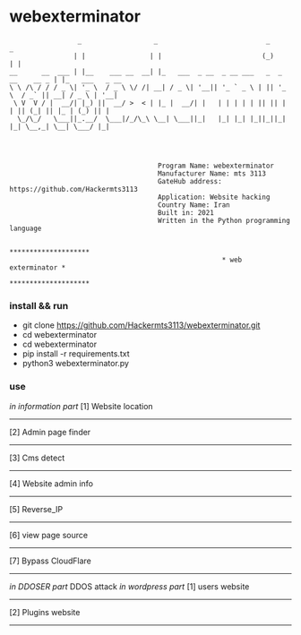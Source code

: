 # webexterminator



                     _                  _                           _                _
                    | |                | |                         (_)              | |
    __      __  ___ | |__    ___ __  __| |_   ___  _ __  _ __ ___   _  _ __    __ _ | |_   ___   _ __
    \ \ /\ / / / _ \| '_ \  / _ \ \/ /| __| / _ \| '__|| '_ ` _ \ | || '_ \  / _` || __| / _ \ | '__|
     \ V  V / |  __/| |_) ||  __/ >  < | |_ |  __/| |   | | | | | || || | | || (_| || |_ | (_) || |
      \_/\_/   \___||_.__/  \___|/_/\_\ \__| \___||_|   |_| |_| |_||_||_| |_| \__,_| \__| \___/ |_|




                                         Program Name: webexterminator
                                         Manufacturer Name: mts 3113
                                         GateHub address: https://github.com/Hackermts3113
                                         Application: Website hacking
                                         Country Name: Iran
                                         Built in: 2021
                                         Written in the Python programming language

                                                         ********************
                                                         * web exterminator *
                                                         ********************

 
 
</pre>
 
### install && run ###
   * git clone https://github.com/Hackermts3113/webexterminator.git
   * cd webexterminator
   * cd webexterminator 
   * pip install -r requirements.txt
   * python3 webexterminator.py
### use ###
_in information part_
 [1] Website location
 *****************************
 [2] Admin page finder
 *****************************
 [3] Cms detect
 *****************************
 [4] Website admin info
 *****************************
 [5] Reverse_IP
 *****************************
 [6] view page source
 *****************************
 [7] Bypass CloudFlare          
 ***************************** 
_in DDOSER part_
  DDOS attack
_in wordpress part_
  [1] users website
  *************************
  [2] Plugins website
  ***********************


